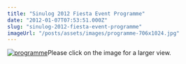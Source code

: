```yaml
---
title: "Sinulog 2012 Fiesta Event Programme"
date: "2012-01-07T07:53:51.000Z"
slug: "sinulog-2012-fiesta-event-programme"
imageUrl: "/posts/assets/images/programme-706x1024.jpg"
---
```


[![](https://i0.wp.com/santonino-nz.org/wp-content/uploads/2012/01/programme-706x1024.jpg?resize=706%2C1024 "programme")](https://i0.wp.com/santonino-nz.org/wp-content/uploads/2012/01/programme.jpg)Please click on the image for a larger view.